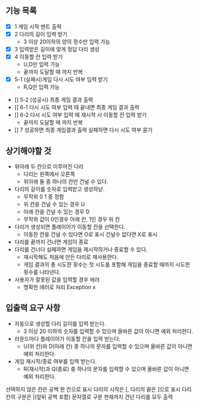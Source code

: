 ## 기능 목록

- [x] 1 게임 시작 멘트 출력
- [x] 2 다리의 길이 입력 받기
  - 3 이상 20이하의 양의 정수만 입력 가능
- [x] 3 입력받은 길이에 맞게 정답 다리 생성
- [x] 4 이동할 칸 입력 받기
  - U,D만 입력 가능 
  - 끝까지 도달할 때 까지 반복
- [x] 5-1 (실패시)게임 다시 시도 여부 입력 받기
  - R,Q만 입력 가능
- [] 5-2 (성공시) 최종 게임 결과 출력
- [] 6-1 다시 시도 여부 입력 때 끝내면 최종 게임 결과 출력
- [] 6-2 다시 시도 여부 입력 때 재시작 시 이동할 칸 입력 받기
  - 끝까지 도달할 때 까지 반복
- [] 7 성공하면 최종 게임결과 출력 실패하면  다시 시도 여부 묻기 



## 상기해야할 것

- 위아래 두 칸으로 이루어진 다리
    - 다리는 왼쪽에서 오른쪽
    - 위아래 둘 중 하나의 칸만 건널 수 있다.
- 다리의 길이를 숫자로 입력받고 생성하낟.  
  - 무작위 0 1 중 정함
  - 위 칸을 건널 수 있는 경우 U
  - 아래 칸을 건널 수 있는 경우 D
  - 무작위 값이 0인경우 아래 칸, 1인 경우 위 칸
- 다리가 생성되면 플레이어가 이동할 칸을 선택한다.
  - 이동한 칸을 건널 수 있다면 O로 표시 건널수 없다면 X로 표시  
- 다리를 끝까지 건너면 게임이 종료
- 다리를 건너다 실패하면 게임을 재시작하거나 종료할 수 있다.
  - 재시작해도 처음에 만든 다리로 재사용한다.
  - 게임 결과의 총 시도한 횟수는 첫 시도를 포함해 게임을 종료할 때까지 시도한 횟수를 나타낸다.
- 사용자가 잘못된 값을 입력할 경우 에러 
  - 명확한 에러로 처리 Exception x

## 입출력 요구 사항

- 자동으로 생성할 다리 길이를 입력 받는다. 
  - 3 이상 20 이하의 숫자를 입력할 수 있으며 올바른 값이 아니면 예외 처리한다.
- 라운드마다 플레이어가 이동할 칸을 입력 받는다. 
  - U(위 칸)와 D(아래 칸) 중 하나의 문자를 입력할 수 있으며 올바른 값이 아니면 예외 처리한다.
- 게임 재시작/종료 여부를 입력 받는다. 
  - R(재시작)과 Q(종료) 중 하나의 문자를 입력할 수 있으며 올바른 값이 아니면 예외 처리한다.

선택하지 않은 칸은 공백 한 칸으로 표시
다리의 시작은 [, 다리의 끝은 ]으로 표시
다리 칸의 구분은 |(앞뒤 공백 포함) 문자열로 구분
현재까지 건넌 다리를 모두 출력
